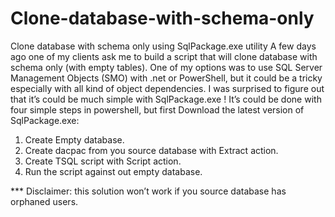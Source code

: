 # Clone-database-with-schema-only
Clone database with schema only using SqlPackage.exe utility
A few days ago one of my clients ask me to build a script that will clone database with schema only (with empty tables). 
One of my options was to use SQL Server Management Objects (SMO) with .net or PowerShell, but it could be a tricky especially with all kind of object dependencies.
I was surprised to figure out that it’s could be much simple with   SqlPackage.exe ! 
It’s could be done with four simple steps in powershell, but first Download the latest version of SqlPackage.exe:
1.	Create Empty database.
2.	Create dacpac from you source database with Extract action.
3.	Create TSQL script with Script action.
4.	Run the script against out empty database.


*** Disclaimer: this solution won’t work if you source database has orphaned users. 
